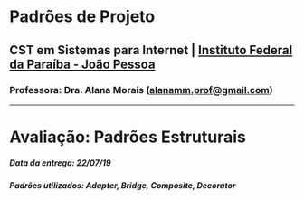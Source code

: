 # Padrões de Projeto

## CST em Sistemas para Internet | [Instituto Federal da Paraíba - João Pessoa](https://www.ifpb.edu.br/joaopessoa)

### Professora: Dra. Alana Morais (alanamm.prof@gmail.com)

***

# Avaliação: Padrões Estruturais

##### Data da entrega: 22/07/19
##### Padrões utilizados: Adapter, Bridge, Composite, Decorator

